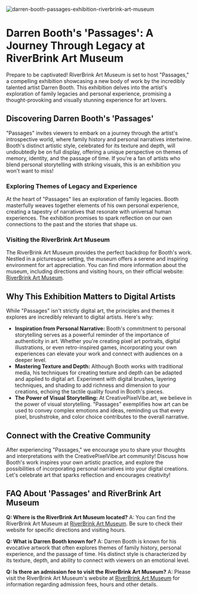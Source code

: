 ![darren-booth-passages-exhibition-riverbrink-art-museum](https://images.pexels.com/photos/66142/pexels-photo-66142.jpeg?auto=compress&cs=tinysrgb&fit=crop&h=627&w=1200)

# Darren Booth's 'Passages': A Journey Through Legacy at RiverBrink Art Museum

Prepare to be captivated! RiverBrink Art Museum is set to host "Passages," a compelling exhibition showcasing a new body of work by the incredibly talented artist Darren Booth. This exhibition delves into the artist's exploration of family legacies and personal experience, promising a thought-provoking and visually stunning experience for art lovers.

## Discovering Darren Booth's 'Passages'

"Passages" invites viewers to embark on a journey through the artist's introspective world, where family history and personal narratives intertwine. Booth's distinct artistic style, celebrated for its texture and depth, will undoubtedly be on full display, offering a unique perspective on themes of memory, identity, and the passage of time. If you're a fan of artists who blend personal storytelling with striking visuals, this is an exhibition you won't want to miss!

### Exploring Themes of Legacy and Experience

At the heart of "Passages" lies an exploration of family legacies. Booth masterfully weaves together elements of his own personal experience, creating a tapestry of narratives that resonate with universal human experiences. The exhibition promises to spark reflection on our own connections to the past and the stories that shape us.

### Visiting the RiverBrink Art Museum

The RiverBrink Art Museum provides the perfect backdrop for Booth's work. Nestled in a picturesque setting, the museum offers a serene and inspiring environment for art appreciation. You can find more information about the museum, including directions and visiting hours, on their official website: [RiverBrink Art Museum](https://www.riverbrink.org/upcoming-exhibitions).

## Why This Exhibition Matters to Digital Artists

While "Passages" isn't strictly digital art, the principles and themes it explores are incredibly relevant to digital artists. Here's why:

*   **Inspiration from Personal Narrative:** Booth's commitment to personal storytelling serves as a powerful reminder of the importance of authenticity in art. Whether you're creating pixel art portraits, digital illustrations, or even retro-inspired games, incorporating your own experiences can elevate your work and connect with audiences on a deeper level.
*   **Mastering Texture and Depth:** Although Booth works with traditional media, his techniques for creating texture and depth can be adapted and applied to digital art. Experiment with digital brushes, layering techniques, and shading to add richness and dimension to your creations, echoing the tactile quality found in Booth's pieces.
*   **The Power of Visual Storytelling:** At CreativePixelVibe.art, we believe in the power of visual storytelling. "Passages" exemplifies how art can be used to convey complex emotions and ideas, reminding us that every pixel, brushstroke, and color choice contributes to the overall narrative.

## Connect with the Creative Community

After experiencing "Passages," we encourage you to share your thoughts and interpretations with the CreativePixelVibe.art community! Discuss how Booth's work inspires your own artistic practice, and explore the possibilities of incorporating personal narratives into your digital creations. Let's celebrate art that sparks reflection and encourages creativity!

## FAQ About 'Passages' and RiverBrink Art Museum

**Q: Where is the RiverBrink Art Museum located?**
A: You can find the RiverBrink Art Museum at [RiverBrink Art Museum](https://www.riverbrink.org/upcoming-exhibitions). Be sure to check their website for specific directions and visiting hours.

**Q: What is Darren Booth known for?**
A: Darren Booth is known for his evocative artwork that often explores themes of family history, personal experience, and the passage of time. His distinct style is characterized by its texture, depth, and ability to connect with viewers on an emotional level.

**Q: Is there an admission fee to visit the RiverBrink Art Museum?**
A: Please visit the RiverBrink Art Museum's website at [RiverBrink Art Museum](https://www.riverbrink.org/upcoming-exhibitions) for information regarding admission fees, hours and other details.
